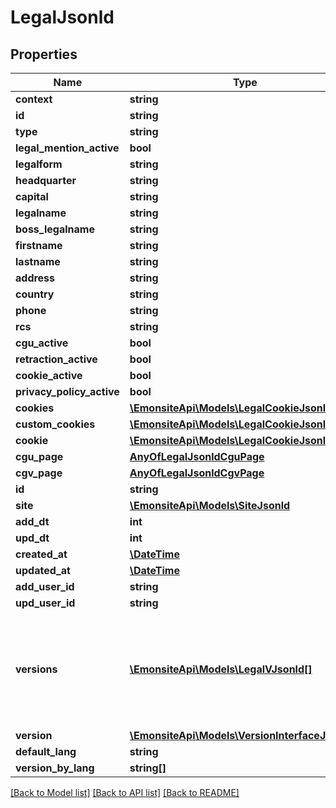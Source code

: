 # LegalJsonld

## Properties
Name | Type | Description | Notes
------------ | ------------- | ------------- | -------------
**context** | **string** |  | [optional] 
**id** | **string** |  | [optional] 
**type** | **string** |  | [optional] 
**legal_mention_active** | **bool** |  | [optional] 
**legalform** | **string** | TODO enum | [optional] 
**headquarter** | **string** |  | [optional] 
**capital** | **string** |  | [optional] 
**legalname** | **string** |  | [optional] 
**boss_legalname** | **string** |  | [optional] 
**firstname** | **string** |  | [optional] 
**lastname** | **string** |  | [optional] 
**address** | **string** |  | [optional] 
**country** | **string** |  | [optional] 
**phone** | **string** |  | [optional] 
**rcs** | **string** |  | [optional] 
**cgu_active** | **bool** |  | [optional] 
**retraction_active** | **bool** |  | [optional] 
**cookie_active** | **bool** |  | [optional] 
**privacy_policy_active** | **bool** |  | [optional] 
**cookies** | [**\EmonsiteApi\Models\LegalCookieJsonld[]**](LegalCookieJsonld.md) |  | [optional] 
**custom_cookies** | [**\EmonsiteApi\Models\LegalCookieJsonld[]**](LegalCookieJsonld.md) |  | [optional] 
**cookie** | [**\EmonsiteApi\Models\LegalCookieJsonld[]**](LegalCookieJsonld.md) |  | [optional] 
**cgu_page** | [**AnyOfLegalJsonldCguPage**](AnyOfLegalJsonldCguPage.md) |  | [optional] 
**cgv_page** | [**AnyOfLegalJsonldCgvPage**](AnyOfLegalJsonldCgvPage.md) |  | [optional] 
**id** | **string** |  | [optional] 
**site** | [**\EmonsiteApi\Models\SiteJsonld**](SiteJsonld.md) |  | [optional] 
**add_dt** | **int** |  | [optional] 
**upd_dt** | **int** |  | [optional] 
**created_at** | [**\DateTime**](\DateTime.md) |  | [optional] 
**updated_at** | [**\DateTime**](\DateTime.md) |  | [optional] 
**add_user_id** | **string** |  | [optional] 
**upd_user_id** | **string** |  | [optional] 
**versions** | [**\EmonsiteApi\Models\LegalVJsonld[]**](LegalVJsonld.md) | IMPLEMENTEZ le mapping dans l&#x27;entity TODO trouver comment le faire dynamiquement avec un listener doctrine | [optional] 
**version** | [**\EmonsiteApi\Models\VersionInterfaceJsonld[]**](VersionInterfaceJsonld.md) |  | [optional] 
**default_lang** | **string** |  | [optional] 
**version_by_lang** | **string[]** |  | [optional] 

[[Back to Model list]](../../README.md#documentation-for-models) [[Back to API list]](../../README.md#documentation-for-api-endpoints) [[Back to README]](../../README.md)

